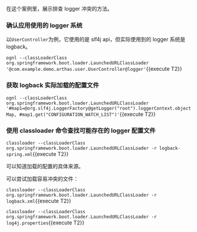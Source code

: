 在这个案例里，展示排查 logger 冲突的方法。

### 确认应用使用的 logger 系统

以`UserController`为例，它使用的是 slf4j api，但实际使用到的 logger 系统是 logback。

`ognl --classLoaderClass org.springframework.boot.loader.LaunchedURLClassLoader '@com.example.demo.arthas.user.UserController@logger'`{{execute T2}}

### 获取 logback 实际加载的配置文件

`ognl --classLoaderClass org.springframework.boot.loader.LaunchedURLClassLoader '#map1=@org.slf4j.LoggerFactory@getLogger("root").loggerContext.objectMap, #map1.get("CONFIGURATION_WATCH_LIST")'`{{execute T2}}

### 使用 classloader 命令查找可能存在的 logger 配置文件

`classloader --classLoaderClass org.springframework.boot.loader.LaunchedURLClassLoader -r logback-spring.xml`{{execute T2}}

可以知道加载的配置的具体来源。

可以尝试加载容易冲突的文件：

`classloader --classLoaderClass org.springframework.boot.loader.LaunchedURLClassLoader -r logback.xml`{{execute T2}}

`classloader --classLoaderClass org.springframework.boot.loader.LaunchedURLClassLoader -r log4j.properties`{{execute T2}}

